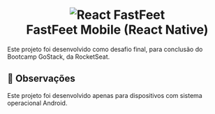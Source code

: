 <h1 align="center">
    <img alt="React FastFeet" src="https://i.ibb.co/wg7gtm2/Fast-Feet-Repo-IMG.png" />
    <br>
    FastFeet Mobile (React Native)
</h1>

Este projeto foi desenvolvido como desafio final, para conclusão do Bootcamp GoStack, da RocketSeat.

## :memo: Observações
Este projeto foi desenvolvido apenas para dispositivos com sistema operacional Android.
